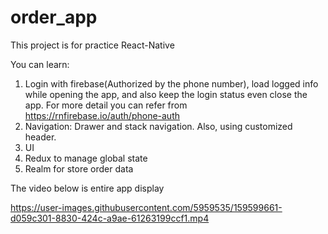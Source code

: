 # order_app
This project is for practice React-Native

You can learn:
1. Login with firebase(Authorized by the phone number), load logged info while opening the app, and also keep the login status even close the app. For more detail you can refer from https://rnfirebase.io/auth/phone-auth
2. Navigation: Drawer and stack navigation. Also, using customized header.
3. UI 
4. Redux to manage global state
5. Realm for store order data

The video below is entire app display

https://user-images.githubusercontent.com/5959535/159599661-d059c301-8830-424c-a9ae-61263199ccf1.mp4

